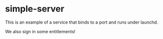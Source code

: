 # simple-server

This is an example of a service that binds to a port
and runs under launchd.

We also sign in some entitlements!


